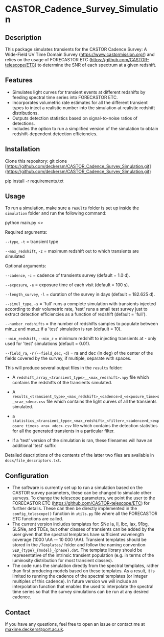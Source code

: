 # CASTOR_Cadence_Survey_Simulation

## Description
This package simulates transients for the CASTOR Cadence Survey: A Wide-Field UV Time Domain Survey (https://www.castormission.org/) and relies on the usage of FORECASTOR ETC (https://github.com/CASTOR-telescope/ETC) to determine the SNR of each spectrum at a given redshift. 



## Features
- Simulates light curves for transient events at different redshifts by feeding spectral time series into FORECASTOR ETC.
- Incorporates volumetric rate estimates for all the different transient types to inject a realistic number into the simulation at realistic redshift distributions.
- Outputs detection statistics based on signal-to-noise ratios of detections.
- Includes the option to run a simplified version of the simulation to obtain redshift-dependent detection efficiencies. 

## Installation
Clone this repository:
git clone [https://github.com/deckersm/CASTOR_Cadence_Survey_Simulation.git](https://github.com/deckersm/CASTOR_Cadence_Survey_Simulation.git)

pip install -r requirements.txt

## Usage
To run a simulation, make sure a `results` folder is set up inside the `simulation` folder and run the following command:

python main.py <<arguments>>

Required arguments:

`--type`, `-t` = transient type

`--max_redshift`, `-z` = maximum redshift out to which transients are simulated


Optional arguments:

`--cadence`, `-c` = cadence of transients survey (default = 1.0 d).

`--exposure`, `-e` = exposure time of each visit (default = 100 s).

`--length_survey`, `-l` = duration of the survey in days (default = 182.625 d).

`--simul_type`, `-s` = 'full' runs a complete simulation with transients injected according to their volumetric rate, 'test' runs a small test survey just to extract detection efficiencies as a function of redshift (default = 'full').

`--number_redshifts` = the number of redshifts samples to populate between min_z and max_z if a 'test' simulation is ran (default = 10).

`--min_redshift`, `--min_z` = minimum redshift to injecting transients at - only used for 'test' simulations (default = 0.01).

`--field_ra`, `-r` (`--field_dec`, `-d`) = ra and dec (in deg) of the center of the fields covered by the survey, if multiple, separate with spaces.



This will produce several output files in the `results` folder:

- A `redshift_array_<transient_type>__<max_redshift>.npy` file which contains the redshifts of the transients simulated.
- A `results_<transient_type>_<max_redshift>_<cadence>d_<exposure_time>s_<ra>_<dec>.csv` file which contains the light curves of all the transients simulated.
- a `statistics_<transient_type>_<max_redshift>_<filter>_<cadence>d_<exposure_time>s_<ra>_<dec>.csv` file which contains the detection statistics for all the generated transients in a particular filter.

- if a 'test' version of the simulation is ran, these filenames will have an additional 'test' suffix

Detailed descriptions of the contents of the latter two files are available in `docs/file_descriptors.txt`. 


## Configuration
- The software is currently set up to run a simulation based on the CASTOR survey parameters, these can be changed to simulate other surveys. To change the telescope parameters, we point the user to the FORECASTOR ETC (https://github.com/CASTOR-telescope/ETC) for further details. These can then be directly implemented in the `config_telescope()` function in `utils.py` file where all the FORECASTOR ETC functions are called.
- The current version includes templates for: SNe Ia, II, Ibc, Iax, 91bg, SLSNe, and TDEs, but other classes of transients can be added by the user given that the spectral templates have sufficient wavelength coverage (1000 \AA -- 10 000 \AA). Transient templates should be stored in the `/Templates/` folder and follow the naming convention `SED_{type}_{model}_{phase}.dat`. The template library should be representative of the intrinsic transient population (e.g. in terms of the luminosity distribution for most transient classes). 
- The code runs the simulation directly from the spectral templates, rather than first producing models based on these templates. As a result, it is limited to running the cadence of the spectral templates (or integer multiples of this cadence). In future version we will include an interpolation function that enables the used to interpolate the spectral time series so that the survey simulations can be run at any desired cadence.
  



## Contact
If you have any questions, feel free to open an issue or contact me at [maxime.deckers@port.ac.uk](mailto:maxime.deckers@port.ac.uk).
